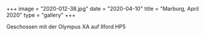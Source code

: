 +++
image = "2020-012-38.jpg"
date = "2020-04-10"
title = "Marburg, April 2020"
type = "gallery"
+++

Geschossen mit der Olympus XA auf Ilford HP5
